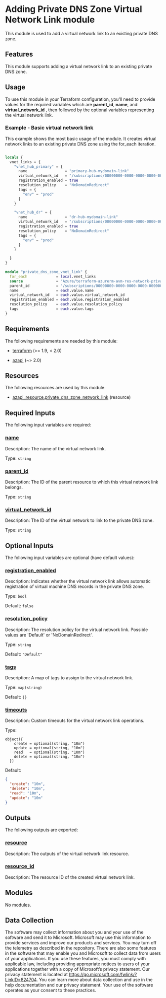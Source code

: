 <!-- BEGIN_TF_DOCS -->
# Adding Private DNS Zone Virtual Network Link module

This module is used to add a virtual network link to an existing private DNS zone.

## Features

This module supports adding a virtual network link to an existing private DNS zone.

## Usage

To use this module in your Terraform configuration, you'll need to provide values for the required variables which are **parent\_id**, **name**, and **virtual\_network\_id** , then followed by the optional variables representing the virtual network link.

### Example - Basic virtual network link

This example shows the most basic usage of the module. It creates virtual network links to an existing private DNS zone using the for\_each iteration.

```terraform

locals {
  vnet_links = {
    "vnet_hub_primary" = {
      name                 = "primary-hub-mydomain-link"
      virtual_network_id   = "/subscriptions/00000000-0000-0000-0000-000000000000/resourceGroups/myResourceGroup/providers/Microsoft.Network/virtualNetworks/myVnetNameEastUS2"
      registration_enabled = true
      resolution_policy    = "NxDomainRedirect"
      tags = {
        "env" = "prod"
      }
    }

    "vnet_hub_dr" = {
      name                 = "dr-hub-mydomain-link"
      virtual_network_id   = "/subscriptions/00000000-0000-0000-0000-000000000000/resourceGroups/myResourceGroup/providers/Microsoft.Network/virtualNetworks/myVnetNameCentralUS"
      registration_enabled = true
      resolution_policy    = "NxDomainRedirect"
      tags = {
        "env" = "prod"
      }
    }

  }
}

module "private_dns_zone_vnet_link" {
  for_each             = local.vnet_links
  source               = "Azure/terraform-azurerm-avm-res-network-privatednszone/azurerm//modules/private_dns_virtual_network_link"
  parent_id            = "/subscriptions/00000000-0000-0000-0000-000000000000/resourceGroups/myResourceGroup/providers/Microsoft.Network/privateDnsZones/mydomain.com"
  name                 = each.value.name
  virtual_network_id   = each.value.virtual_network_id
  registration_enabled = each.value.registration_enabled
  resolution_policy    = each.value.resolution_policy
  tags                 = each.value.tags
}

```

<!-- markdownlint-disable MD033 -->
## Requirements

The following requirements are needed by this module:

- <a name="requirement_terraform"></a> [terraform](#requirement\_terraform) (>= 1.9, < 2.0)

- <a name="requirement_azapi"></a> [azapi](#requirement\_azapi) (~> 2.0)

## Resources

The following resources are used by this module:

- [azapi_resource.private_dns_zone_network_link](https://registry.terraform.io/providers/Azure/azapi/latest/docs/resources/resource) (resource)

<!-- markdownlint-disable MD013 -->
## Required Inputs

The following input variables are required:

### <a name="input_name"></a> [name](#input\_name)

Description: The name of the virtual network link.

Type: `string`

### <a name="input_parent_id"></a> [parent\_id](#input\_parent\_id)

Description: The ID of the parent resource to which this virtual network link belongs.

Type: `string`

### <a name="input_virtual_network_id"></a> [virtual\_network\_id](#input\_virtual\_network\_id)

Description: The ID of the virtual network to link to the private DNS zone.

Type: `string`

## Optional Inputs

The following input variables are optional (have default values):

### <a name="input_registration_enabled"></a> [registration\_enabled](#input\_registration\_enabled)

Description: Indicates whether the virtual network link allows automatic registration of virtual machine DNS records in the private DNS zone.

Type: `bool`

Default: `false`

### <a name="input_resolution_policy"></a> [resolution\_policy](#input\_resolution\_policy)

Description: The resolution policy for the virtual network link. Possible values are 'Default' or 'NxDomainRedirect'.

Type: `string`

Default: `"Default"`

### <a name="input_tags"></a> [tags](#input\_tags)

Description: A map of tags to assign to the virtual network link.

Type: `map(string)`

Default: `{}`

### <a name="input_timeouts"></a> [timeouts](#input\_timeouts)

Description: Custom timeouts for the virtual network link operations.

Type:

```hcl
object({
    create = optional(string, "10m")
    update = optional(string, "10m")
    read   = optional(string, "10m")
    delete = optional(string, "10m")
  })
```

Default:

```json
{
  "create": "10m",
  "delete": "10m",
  "read": "10m",
  "update": "10m"
}
```

## Outputs

The following outputs are exported:

### <a name="output_resource"></a> [resource](#output\_resource)

Description: The outputs of the virtual network link resource.

### <a name="output_resource_id"></a> [resource\_id](#output\_resource\_id)

Description: The resource ID of the created virtual network link.

## Modules

No modules.

<!-- markdownlint-disable-next-line MD041 -->
## Data Collection

The software may collect information about you and your use of the software and send it to Microsoft. Microsoft may use this information to provide services and improve our products and services. You may turn off the telemetry as described in the repository. There are also some features in the software that may enable you and Microsoft to collect data from users of your applications. If you use these features, you must comply with applicable law, including providing appropriate notices to users of your applications together with a copy of Microsoft’s privacy statement. Our privacy statement is located at <https://go.microsoft.com/fwlink/?LinkID=824704>. You can learn more about data collection and use in the help documentation and our privacy statement. Your use of the software operates as your consent to these practices.
<!-- END_TF_DOCS -->